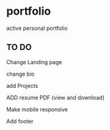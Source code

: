 # portfolio
active personal portfolio


## TO DO

Change Landing page

change bio

add Projects

ADD resume PDF (view and download)

Make mobile responsive

Add footer

